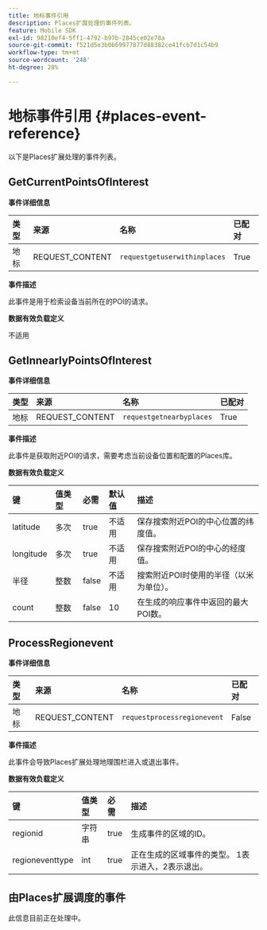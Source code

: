 ```yaml
---
title: 地标事件引用
description: Places扩展处理的事件列表。
feature: Mobile SDK
exl-id: 98210ef4-5ff1-4792-b97b-2845ce02e78a
source-git-commit: f521d5e3b0b69977877d88382ce41fcb7d1c54b9
workflow-type: tm+mt
source-wordcount: '248'
ht-degree: 28%

---
```


# 地标事件引用 {#places-event-reference}

以下是Places扩展处理的事件列表。

## GetCurrentPointsOfInterest

**事件详细信息**

| 类型 | 来源 | 名称 | 已配对 |
| :--- | :--- | :--- | :--- |
| 地标 | REQUEST_CONTENT | `requestgetuserwithinplaces` | True |

**事件描述**

此事件是用于检索设备当前所在的POI的请求。

**数据有效负载定义**

不适用

## GetInnearlyPointsOfInterest

**事件详细信息**

| 类型 | 来源 | 名称 | 已配对 |
| :--- | :--- | :--- | :--- |
| 地标 | REQUEST_CONTENT | `requestgetnearbyplaces` | True |

**事件描述**

此事件是获取附近POI的请求，需要考虑当前设备位置和配置的Places库。

**数据有效负载定义**

| 键 | 值类型 | 必需 | 默认值 | 描述 |
| :--- | :--- | :--- | :--- | :--- |
| latitude | 多次 | true | 不适用 | 保存搜索附近POI的中心位置的纬度值。 |
| longitude | 多次 | true | 不适用 | 保存搜索附近POI的中心的经度值。 |
| 半径 | 整数 | false | 不适用 | 搜索附近POI时使用的半径（以米为单位）。 |
| count | 整数 | false | 10 | 在生成的响应事件中返回的最大POI数。 |

## ProcessRegionevent

**事件详细信息**

| 类型 | 来源 | 名称 | 已配对 |
| :--- | :--- | :--- | :--- |
| 地标 | REQUEST_CONTENT | `requestprocessregionevent` | False |

**事件描述**

此事件会导致Places扩展处理地理围栏进入或退出事件。

**数据有效负载定义**

| 键 | 值类型 | 必需 | 描述 |
| :--- | :--- | :--- | :--- |
| regionid | 字符串 | true | 生成事件的区域的ID。 |
| regioneventtype | int | true | 正在生成的区域事件的类型。 1表示进入，2表示退出。 |

## 由Places扩展调度的事件

此信息目前正在处理中。
